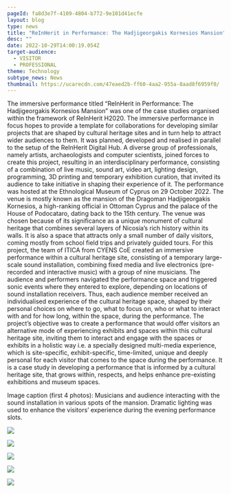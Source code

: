 ```yaml
---
pageId: fa8d3e7f-4109-4804-b772-9e101d41ecfe
layout: blog
type: news
title: "ReInHerit in Performance: The Hadjigeorgakis Kornesios Mansion"
desc: ""
date: 2022-10-29T14:00:19.054Z
target-audience:
  - VISITOR
  - PROFESSIONAL
theme: Technology
subtype_news: News
thumbnail: https://ucarecdn.com/47eaed2b-ff60-4aa2-955a-8aad8f6959f0/
---
```

The immersive performance titled “ReInHerit in Performance: The Hadjigeorgakis Kornesios Mansion” was one of the case studies organised within the framework of ReInHerit H2020. The immersive performance in focus hopes to provide a template for collaborations for developing similar projects that are shaped by cultural heritage sites and in turn help to attract wider audiences to them. It was planned, developed and realised in parallel to the setup of the ReInHerit Digital Hub. A diverse group of professionals, namely artists, archaeologists and computer scientists, joined forces to create this project, resulting in an interdisciplinary performance, consisting of a combination of live music, sound art, video art, lighting design, programming, 3D printing and temporary exhibition curation, that invited its audience to take initiative in shaping their experience of it.  The performance was hosted at the Ethnological Museum of Cyprus on 29 October 2022. The venue is mostly known as the mansion of the Dragoman Hadjigeorgakis Kornesios, a high-ranking official in Ottoman Cyprus and the palace of the House of Podocataro, dating back to the 15th century. The venue was chosen because of its significance as a unique monument of cultural heritage that combines several layers of Nicosia’s rich history within its walls. It is also a space that attracts only a small number of daily visitors, coming mostly from school field trips and privately guided tours.   For this project, the team of ITICA from CYENS CoE created an immersive performance within a cultural heritage site, consisting of a temporary large-scale sound installation, combining fixed media and live electronics (pre-recorded and interactive music) with a group of nine musicians. The audience and performers navigated the performance space and triggered sonic events where they entered to explore, depending on locations of sound installation receivers. Thus, each audience member received an individualised experience of the cultural heritage space, shaped by their personal choices on where to go, what to focus on, who or what to interact with and for how long, within the space, during the performance.  The project’s objective was to create a performance that would offer visitors an alternative mode of experiencing exhibits and spaces within this cultural heritage site, inviting them to interact and engage with the spaces or exhibits in a holistic way i.e. a specially designed multi-media experience, which is site-specific, exhibit-specific, time-limited, unique and deeply personal for each visitor that comes to the space during the performance. It is a case study in developing a performance that is informed by a cultural heritage site, that grows within, respects, and helps enhance pre-existing exhibitions and museum spaces. 

Image caption (first 4 photos): Musicians and audience interacting with the sound installation in various spots of the mansion. Dramatic lighting was used to enhance the visitors’ experience during the evening performance slots.



![](https://ucarecdn.com/324b0bed-367d-4330-a88a-249c6f1e3a37/)

![](https://ucarecdn.com/860702af-f822-4e2c-a1b0-be358aea5980/)

![](https://ucarecdn.com/5801b80f-a0f9-4f2d-ab05-929f57ec31a5/)

![](https://ucarecdn.com/a5096d2b-c641-4c7f-adb1-ccda5a63a24c/)

![](https://ucarecdn.com/bdb94e3a-d199-4d16-90ec-5eea43114d91/)